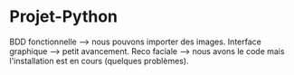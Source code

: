 # Projet-Python

BDD fonctionnelle --> nous pouvons importer des images.
Interface graphique --> petit avancement.
Reco faciale --> nous avons le code mais l'installation est en cours (quelques problèmes).
